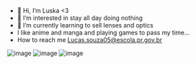 - 👋 Hi, I’m Luska <3
- 👀 I’m interested in stay all day doing nothing
- 🌱 I’m currently learning to sell lenses and optics
- I like anime and manga and playing games to pass my time...
- How to reach me Lucas.souza05@escola.pr.gov.br
<!---
Luska4048/Luska4048 is a ✨ special ✨ repository because its `README.md` (this file) appears on your GitHub profile.
You can click the Preview link to take a look at your changes.
--->
![image](https://user-images.githubusercontent.com/110537081/192566779-1de26f69-bd79-42b9-b1f9-4c8d947441c8.png)
![image](https://user-images.githubusercontent.com/110537081/192567233-607d3538-6c9e-4da6-ad7e-007829e86bd5.png)
![image](https://user-images.githubusercontent.com/110537081/192568175-32aab616-b2fc-4210-8f12-281841704985.png)
